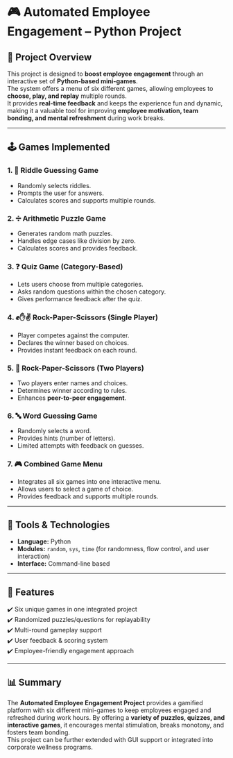 # 🎮 Automated Employee Engagement – Python Project

## 📌 Project Overview  
This project is designed to **boost employee engagement** through an interactive set of **Python-based mini-games**.  
The system offers a menu of six different games, allowing employees to **choose, play, and replay** multiple rounds.  
It provides **real-time feedback** and keeps the experience fun and dynamic, making it a valuable tool for improving **employee motivation, team bonding, and mental refreshment** during work breaks.  

---

## 🕹️ Games Implemented  

### 1. 🧩 Riddle Guessing Game  
- Randomly selects riddles.  
- Prompts the user for answers.  
- Calculates scores and supports multiple rounds.  

### 2. ➗ Arithmetic Puzzle Game  
- Generates random math puzzles.  
- Handles edge cases like division by zero.  
- Calculates scores and provides feedback.  

### 3. ❓ Quiz Game (Category-Based)  
- Lets users choose from multiple categories.  
- Asks random questions within the chosen category.  
- Gives performance feedback after the quiz.  

### 4. ✊✋✌ Rock-Paper-Scissors (Single Player)  
- Player competes against the computer.  
- Declares the winner based on choices.  
- Provides instant feedback on each round.  

### 5. 👫 Rock-Paper-Scissors (Two Players)  
- Two players enter names and choices.  
- Determines winner according to rules.  
- Enhances **peer-to-peer engagement**.  

### 6. 🔤 Word Guessing Game  
- Randomly selects a word.  
- Provides hints (number of letters).  
- Limited attempts with feedback on guesses.  

### 7. 🎮 Combined Game Menu  
- Integrates all six games into one interactive menu.  
- Allows users to select a game of choice.  
- Provides feedback and supports multiple rounds.  

---

## 🔧 Tools & Technologies  
- **Language:** Python  
- **Modules:** `random`, `sys`, `time` (for randomness, flow control, and user interaction)  
- **Interface:** Command-line based  

---

## 🚀 Features  
✔️ Six unique games in one integrated project  
✔️ Randomized puzzles/questions for replayability  
✔️ Multi-round gameplay support  
✔️ User feedback & scoring system  
✔️ Employee-friendly engagement approach  

---

## 📊 Summary  
The **Automated Employee Engagement Project** provides a gamified platform with six different mini-games to keep employees engaged and refreshed during work hours. By offering a **variety of puzzles, quizzes, and interactive games**, it encourages mental stimulation, breaks monotony, and fosters team bonding.  
This project can be further extended with GUI support or integrated into corporate wellness programs.  

